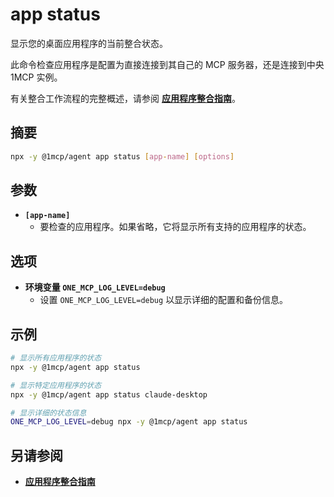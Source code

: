 # app status

显示您的桌面应用程序的当前整合状态。

此命令检查应用程序是配置为直接连接到其自己的 MCP 服务器，还是连接到中央 1MCP 实例。

有关整合工作流程的完整概述，请参阅 **[应用程序整合指南](../../guide/integrations/app-consolidation)**。

## 摘要

```bash
npx -y @1mcp/agent app status [app-name] [options]
```

## 参数

- **`[app-name]`**
  - 要检查的应用程序。如果省略，它将显示所有支持的应用程序的状态。

## 选项

- **环境变量 `ONE_MCP_LOG_LEVEL=debug`**
  - 设置 `ONE_MCP_LOG_LEVEL=debug` 以显示详细的配置和备份信息。

## 示例

```bash
# 显示所有应用程序的状态
npx -y @1mcp/agent app status

# 显示特定应用程序的状态
npx -y @1mcp/agent app status claude-desktop

# 显示详细的状态信息
ONE_MCP_LOG_LEVEL=debug npx -y @1mcp/agent app status
```

## 另请参阅

- **[应用程序整合指南](../../guide/integrations/app-consolidation#the-consolidation-workflow)**
